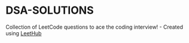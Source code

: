 # DSA-SOLUTIONS
Collection of LeetCode questions to ace the coding interview! - Created using [LeetHub](https://github.com/QasimWani/LeetHub)
